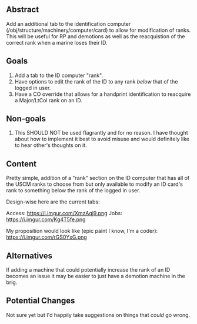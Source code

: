 
## Abstract

<!-- An abstract is a short blurb, about a paragraph or two, succinctly describing your feature. This should mostly be "why", but can include "what". -->

Add an additional tab to the identification computer (/obj/structure/machinery/computer/card) to allow for modification of ranks. This will be useful for RP and demotions as well as the reacquistion of the correct rank when a marine loses their ID.

## Goals

1. Add a tab to the ID computer "rank".
2. Have options to edit the rank of the ID to any rank *below* that of the logged in user.
3. Have a CO override that allows for a handprint identification to reacquire a Major/LtCol rank on an ID.

## Non-goals

1. This SHOULD NOT be used flagrantly and for no reason. I have thought about how to implement it best to avoid misuse and would definitely like to hear other's thoughts on it.

## Content

Pretty simple, addition of a "rank" section on the ID computer that has all of the USCM ranks to choose from but only available to modify an ID card's rank to something below the rank of the logged in user.

Design-wise here are the current tabs:

Access: https://i.imgur.com/XmzAqj9.png
Jobs: https://i.imgur.com/Kg4T5fe.png

My proposition would look like (epic paint I know, I'm a coder):
https://i.imgur.com/rGS0YxG.png

## Alternatives

If adding a machine that could potentially increase the rank of an ID becomes an issue it may be easier to just have a demotion machine in the brig.

## Potential Changes

Not sure yet but I'd happily take suggestions on things that *could* go wrong.